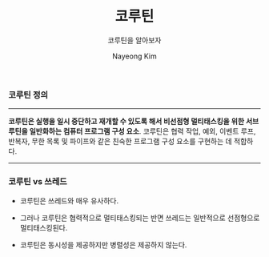 ﻿---
layout: post
title: 코루틴
subtitle : 코루틴을 알아보자
tags: [Compiler,CS]
author: Nayeong Kim
comments : False
---

### 코루틴 정의
---
**코루틴은 실행을 일시 중단하고 재개할 수 있도록 해서 비선점형 멀티태스킹을 위한 서브 루틴을 일반화하는 컴퓨터 프로그램 구성 요소**.
 코루틴은 협력 작업, 예외, 이벤트 루프, 반복자, 무한 목록 및 파이프와 같은 친숙한 프로그램 구성 요소를 구현하는 데 적합하다.

---
### 코루틴 vs 쓰레드
- 코루틴은 쓰레드와 매우 유사하다. 
- 그러나 코루틴은 협력적으로 멀티태스킹되는 반면 쓰레드는 일반적으로 선점형으로 멀티태스킹된다. 

- 코루틴은 동시성을 제공하지만 병렬성은 제공하지 않는다.

